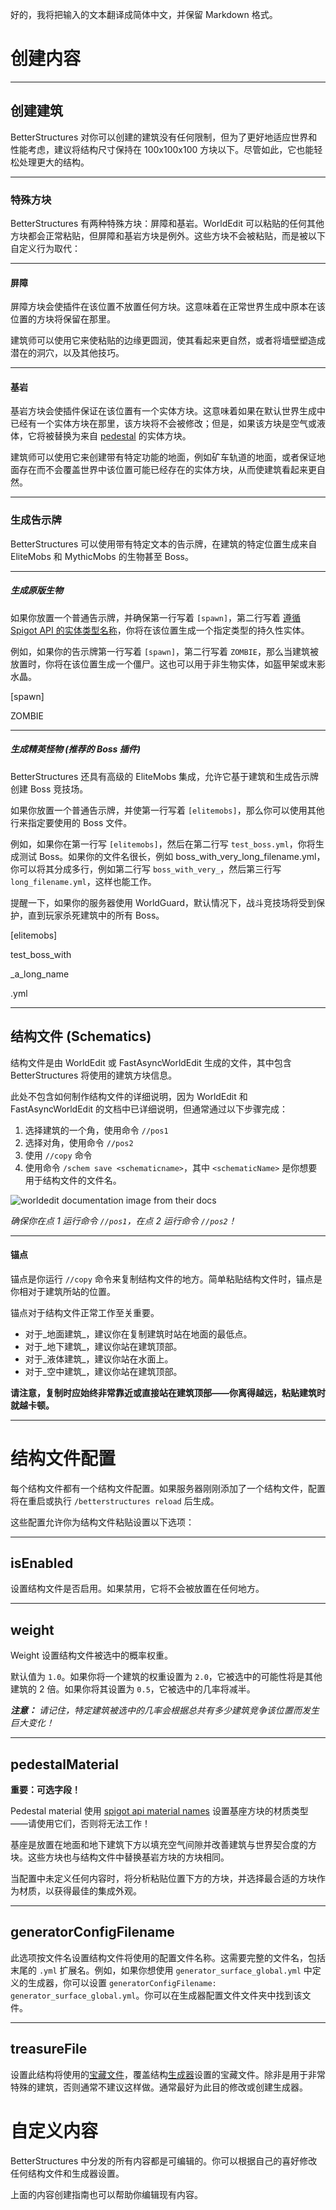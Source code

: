 好的，我将把输入的文本翻译成简体中文，并保留 Markdown 格式。

# 创建内容

***

## 创建建筑

BetterStructures 对你可以创建的建筑没有任何限制，但为了更好地适应世界和性能考虑，建议将结构尺寸保持在 100x100x100 方块以下。尽管如此，它也能轻松处理更大的结构。

***

### 特殊方块

BetterStructures 有两种特殊方块：屏障和基岩。WorldEdit 可以粘贴的任何其他方块都会正常粘贴，但屏障和基岩方块是例外。这些方块不会被粘贴，而是被以下自定义行为取代：

***

#### 屏障

屏障方块会使插件在该位置不放置任何方块。这意味着在正常世界生成中原本在该位置的方块将保留在那里。

建筑师可以使用它来使粘贴的边缘更圆润，使其看起来更自然，或者将墙壁塑造成潜在的洞穴，以及其他技巧。

***

#### 基岩

基岩方块会使插件保证在该位置有一个实体方块。这意味着如果在默认世界生成中已经有一个实体方块在那里，该方块将不会被修改；但是，如果该方块是空气或液体，它将被替换为来自 [pedestal](#pedestalmaterial) 的实体方块。

建筑师可以使用它来创建带有特定功能的地面，例如矿车轨道的地面，或者保证地面存在而不会覆盖世界中该位置可能已经存在的实体方块，从而使建筑看起来更自然。

***

### 生成告示牌

BetterStructures 可以使用带有特定文本的告示牌，在建筑的特定位置生成来自 EliteMobs 和 MythicMobs 的生物甚至 Boss。

***

##### 生成原版生物

如果你放置一个普通告示牌，并确保第一行写着 `[spawn]`，第二行写着 [遵循 Spigot API 的实体类型名称](https://hub.spigotmc.org/javadocs/spigot/org/bukkit/entity/EntityType.html)，你将在该位置生成一个指定类型的持久性实体。

例如，如果你的告示牌第一行写着 `[spawn]`，第二行写着 `ZOMBIE`，那么当建筑被放置时，你将在该位置生成一个僵尸。这也可以用于非生物实体，如盔甲架或末影水晶。

<div class="minecraft-sign">
<p>[spawn]</p>
<p>ZOMBIE</p>
<p></p>
<p></p>
</div>

***

##### 生成精英怪物 (推荐的 Boss 插件)

BetterStructures 还具有高级的 EliteMobs 集成，允许它基于建筑和生成告示牌创建 Boss 竞技场。

如果你放置一个普通告示牌，并使第一行写着 `[elitemobs]`，那么你可以使用其他行来指定要使用的 Boss 文件。

例如，如果你在第一行写 `[elitemobs]`，然后在第二行写 `test_boss.yml`，你将生成测试 Boss。如果你的文件名很长，例如 boss_with_very_long_filename.yml，你可以将其分成多行，例如第二行写 `boss_with_very_`，然后第三行写 `long_filename.yml`，这样也能工作。

提醒一下，如果你的服务器使用 WorldGuard，默认情况下，战斗竞技场将受到保护，直到玩家杀死建筑中的所有 Boss。

<div class="minecraft-sign">
<p>[elitemobs]</p>
<p>test_boss_with</p>
<p>_a_long_name</p>
<p>.yml</p>
</div>

***

## 结构文件 (Schematics)

结构文件是由 WorldEdit 或 FastAsyncWorldEdit 生成的文件，其中包含 BetterStructures 将使用的建筑方块信息。

此处不包含如何制作结构文件的详细说明，因为 WorldEdit 和 FastAsyncWorldEdit 的文档中已详细说明，但通常通过以下步骤完成：

1) 选择建筑的一个角，使用命令 `//pos1`
2) 选择对角，使用命令 `//pos2`
3) 使用 `//copy` 命令
4) 使用命令 `/schem save <schematicname>`，其中 `<schematicName>` 是你想要用于结构文件的文件名。

<img src="https://worldedit.enginehub.org/en/latest/_images/cuboid.png" alt="worldedit documentation image from their docs">

*确保你在点 1 运行命令 `//pos1`，在点 2 运行命令 `//pos2`！*

***

#### 锚点

锚点是你运行 `//copy` 命令来复制结构文件的地方。简单粘贴结构文件时，锚点是你相对于建筑所站的位置。

锚点对于结构文件正常工作至关重要。

* 对于_地面建筑_，建议你在复制建筑时站在地面的最低点。
* 对于_地下建筑_，建议你站在建筑顶部。
* 对于_液体建筑_，建议你站在水面上。
* 对于_空中建筑_，建议你站在建筑顶部。

**请注意，复制时应始终非常靠近或直接站在建筑顶部——你离得越远，粘贴建筑时就越卡顿。**

***

# 结构文件配置

每个结构文件都有一个结构文件配置。如果服务器刚刚添加了一个结构文件，配置将在重启或执行 `/betterstructures reload` 后生成。

这些配置允许你为结构文件粘贴设置以下选项：

***

## isEnabled

设置结构文件是否启用。如果禁用，它将不会被放置在任何地方。

***

## weight

Weight 设置结构文件被选中的概率权重。

默认值为 `1.0`。如果你将一个建筑的权重设置为 `2.0`，它被选中的可能性将是其他建筑的 2 倍。如果你将其设置为 `0.5`，它被选中的几率将减半。

_**注意：** 请记住，特定建筑被选中的几率会根据总共有多少建筑竞争该位置而发生巨大变化！_

***

## pedestalMaterial

**重要：可选字段！**

Pedestal material 使用 [spigot api material names](https://hub.spigotmc.org/javadocs/spigot/org/bukkit/Material.html) 设置基座方块的材质类型——请使用它们，否则将无法工作！

基座是放置在地面和地下建筑下方以填充空气间隙并改善建筑与世界契合度的方块。这些方块也与结构文件中替换基岩方块的方块相同。

当配置中未定义任何内容时，将分析粘贴位置下方的方块，并选择最合适的方块作为材质，以获得最佳的集成外观。

***

## generatorConfigFilename

此选项按文件名设置结构文件将使用的配置文件名称。这需要完整的文件名，包括末尾的 `.yml` 扩展名。例如，如果你想使用 `generator_surface_global.yml` 中定义的生成器，你可以设置 `generatorConfigFilename: generator_surface_global.yml`。你可以在生成器配置文件文件夹中找到该文件。

***

## treasureFile

设置此结构将使用的[宝藏文件]($language$/betterstructures/creating_treasure.md)，覆盖结构[生成器]($language$/betterstructures/creating_generators.md)设置的宝藏文件。除非是用于非常特殊的建筑，否则通常不建议这样做。通常最好为此目的修改或创建生成器。

# 自定义内容

BetterStructures 中分发的所有内容都是可编辑的。你可以根据自己的喜好修改任何结构文件和生成器设置。

上面的内容创建指南也可以帮助你编辑现有内容。